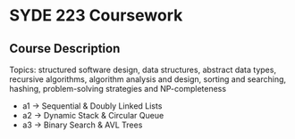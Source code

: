 # SYDE 223 Coursework

## Course Description
Topics: structured software design, data structures, abstract data types, recursive algorithms, algorithm analysis and design, sorting and searching, hashing, problem-solving strategies and NP-completeness

* a1 -> Sequential & Doubly Linked Lists
* a2 -> Dynamic Stack & Circular Queue
* a3 -> Binary Search & AVL Trees
